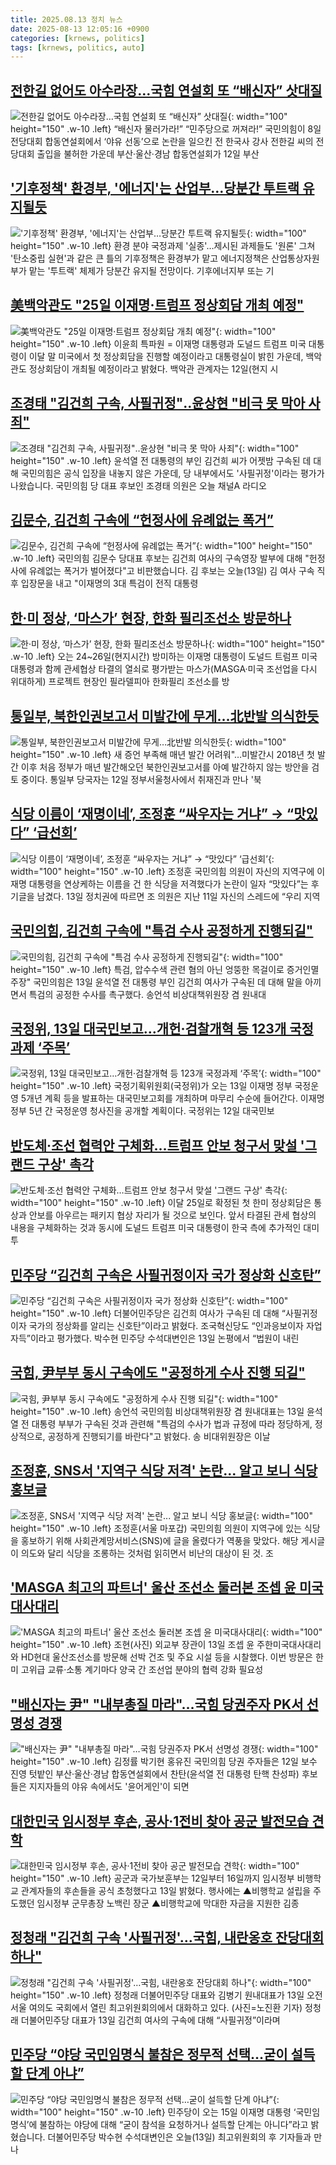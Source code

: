 ```yaml
---
title: 2025.08.13 정치 뉴스
date: 2025-08-13 12:05:16 +0900
categories: [krnews, politics]
tags: [krnews, politics, auto]
---
```

## [전한길 없어도 아수라장…국힘 연설회 또 “배신자” 삿대질](https://n.news.naver.com/mnews/article/020/0003653842)

![전한길 없어도 아수라장…국힘 연설회 또 “배신자” 삿대질](https://mimgnews.pstatic.net/image/origin/020/2025/08/12/3653842.jpg?type=nf220_150){: width="100" height="150" .w-10 .left}
“배신자 물러가라!” “민주당으로 꺼져라!” 국민의힘이 8일 전당대회 합동연설회에서 ‘야유 선동’으로 논란을 일으킨 전 한국사 강사 전한길 씨의 전당대회 출입을 불허한 가운데 부산·울산·경남 합동연설회가 12일 부산

## ['기후정책' 환경부, '에너지'는 산업부…당분간 투트랙 유지될듯](https://n.news.naver.com/mnews/article/001/0015562121)

!['기후정책' 환경부, '에너지'는 산업부…당분간 투트랙 유지될듯](https://mimgnews.pstatic.net/image/origin/001/2025/08/12/15562121.jpg?type=nf220_150){: width="100" height="150" .w-10 .left}
환경 분야 국정과제 '실종'…제시된 과제들도 '원론' 그쳐 '탄소중립 실현'과 같은 큰 틀의 기후정책은 환경부가 맡고 에너지정책은 산업통상자원부가 맡는 '투트랙' 체제가 당분간 유지될 전망이다. 기후에너지부 또는 기

## [美백악관도 "25일 이재명·트럼프 정상회담 개최 예정"](https://n.news.naver.com/mnews/article/003/0013418503)

![美백악관도 "25일 이재명·트럼프 정상회담 개최 예정"](https://mimgnews.pstatic.net/image/origin/003/2025/08/12/13418503.jpg?type=nf220_150){: width="100" height="150" .w-10 .left}
이윤희 특파원 = 이재명 대통령과 도널드 트럼프 미국 대통령이 이달 말 미국에서 첫 정상회담을 진행할 예정이라고 대통령실이 밝힌 가운데, 백악관도 정상회담이 개최될 예정이라고 밝혔다. 백악관 관계자는 12일(현지 시

## [조경태 "김건희 구속, 사필귀정"‥윤상현 "비극 못 막아 사죄"](https://n.news.naver.com/mnews/article/214/0001442515)

![조경태 "김건희 구속, 사필귀정"‥윤상현 "비극 못 막아 사죄"](https://mimgnews.pstatic.net/image/origin/214/2025/08/13/1442515.jpg?type=nf220_150){: width="100" height="150" .w-10 .left}
윤석열 전 대통령의 부인 김건희 씨가 어젯밤 구속된 데 대해 국민의힘은 공식 입장을 내놓지 않은 가운데, 당 내부에서도 '사필귀정'이라는 평가가 나왔습니다. 국민의힘 당 대표 후보인 조경태 의원은 오늘 채널A 라디오

## [김문수, 김건희 구속에 “헌정사에 유례없는 폭거”](https://n.news.naver.com/mnews/article/056/0012007826)

![김문수, 김건희 구속에 “헌정사에 유례없는 폭거”](https://mimgnews.pstatic.net/image/origin/056/2025/08/13/12007826.jpg?type=nf220_150){: width="100" height="150" .w-10 .left}
국민의힘 김문수 당대표 후보는 김건희 여사의 구속영장 발부에 대해 "헌정사에 유례없는 폭거가 벌어졌다"고 비판했습니다. 김 후보는 오늘(13일) 김 여사 구속 직후 입장문을 내고 "이재명의 3대 특검이 전직 대통령

## [한·미 정상, ‘마스가’ 현장, 한화 필리조선소 방문하나](https://n.news.naver.com/mnews/article/032/0003389179)

![한·미 정상, ‘마스가’ 현장, 한화 필리조선소 방문하나](https://mimgnews.pstatic.net/image/origin/032/2025/08/13/3389179.jpg?type=nf220_150){: width="100" height="150" .w-10 .left}
오는 24~26일(현지시간) 방미하는 이재명 대통령이 도널드 트럼프 미국 대통령과 함께 관세협상 타결의 열쇠로 평가받는 마스가(MASGA·미국 조선업을 다시 위대하게) 프로젝트 현장인 필라델피아 한화필리 조선소를 방

## [통일부, 북한인권보고서 미발간에 무게…北반발 의식한듯](https://n.news.naver.com/mnews/article/001/0015561357)

![통일부, 북한인권보고서 미발간에 무게…北반발 의식한듯](https://mimgnews.pstatic.net/image/origin/001/2025/08/12/15561357.jpg?type=nf220_150){: width="100" height="150" .w-10 .left}
새 증언 부족해 매년 발간 어려워"…미발간시 2018년 첫 발간 이후 처음 정부가 매년 발간해오던 북한인권보고서를 아예 발간하지 않는 방안을 검토 중이다. 통일부 당국자는 12일 정부서울청사에서 취재진과 만나 '북

## [식당 이름이 ‘재명이네’, 조정훈 “싸우자는 거냐” → “맛있다” ‘급선회’](https://n.news.naver.com/mnews/article/016/0002513722)

![식당 이름이 ‘재명이네’, 조정훈 “싸우자는 거냐” → “맛있다” ‘급선회’](https://mimgnews.pstatic.net/image/origin/016/2025/08/13/2513722.jpg?type=nf220_150){: width="100" height="150" .w-10 .left}
조정훈 국민의힘 의원이 자신의 지역구에 이재명 대통령을 연상케하는 이름을 건 한 식당을 저격했다가 논란이 일자 “맛있다”는 후기글을 남겼다. 13일 정치권에 따르면 조 의원은 지난 11일 자신의 스레드에 “우리 지역

## [국민의힘, 김건희 구속에 "특검 수사 공정하게 진행되길"](https://n.news.naver.com/mnews/article/001/0015563367)

![국민의힘, 김건희 구속에 "특검 수사 공정하게 진행되길"](https://mimgnews.pstatic.net/image/origin/001/2025/08/13/15563367.jpg?type=nf220_150){: width="100" height="150" .w-10 .left}
특검, 압수수색 관련 혐의 아닌 엉뚱한 목걸이로 증거인멸 주장" 국민의힘은 13일 윤석열 전 대통령 부인 김건희 여사가 구속된 데 대해 말을 아끼면서 특검의 공정한 수사를 촉구했다. 송언석 비상대책위원장 겸 원내대

## [국정위, 13일 대국민보고…개헌·검찰개혁 등 123개 국정과제 ‘주목’](https://n.news.naver.com/mnews/article/029/0002974975)

![국정위, 13일 대국민보고…개헌·검찰개혁 등 123개 국정과제 ‘주목’](https://mimgnews.pstatic.net/image/origin/029/2025/08/12/2974975.jpg?type=nf220_150){: width="100" height="150" .w-10 .left}
국정기획위원회(국정위)가 오는 13일 이재명 정부 국정운영 5개년 계획 등을 발표하는 대국민보고회를 개최하며 마무리 수순에 들어간다. 이재명 정부 5년 간 국정운영 청사진을 공개할 계획이다. 국정위는 12일 대국민보

## [반도체·조선 협력안 구체화…트럼프 안보 청구서 맞설 '그랜드 구상' 촉각](https://n.news.naver.com/mnews/article/011/0004520217)

![반도체·조선 협력안 구체화…트럼프 안보 청구서 맞설 '그랜드 구상' 촉각](https://mimgnews.pstatic.net/image/origin/011/2025/08/12/4520217.jpg?type=nf220_150){: width="100" height="150" .w-10 .left}
이달 25일로 확정된 첫 한미 정상회담은 통상과 안보를 아우르는 패키지 협상 자리가 될 것으로 보인다. 앞서 타결된 관세 협상의 내용을 구체화하는 것과 동시에 도널드 트럼프 미국 대통령이 한국 측에 추가적인 대미 투

## [민주당 “김건희 구속은 사필귀정이자 국가 정상화 신호탄”](https://n.news.naver.com/mnews/article/032/0003389185)

![민주당 “김건희 구속은 사필귀정이자 국가 정상화 신호탄”](https://mimgnews.pstatic.net/image/origin/032/2025/08/13/3389185.jpg?type=nf220_150){: width="100" height="150" .w-10 .left}
더불어민주당은 김건희 여사가 구속된 데 대해 “사필귀정이자 국가의 정상화를 알리는 신호탄”이라고 밝혔다. 조국혁신당도 “인과응보이자 자업자득”이라고 평가했다. 박수현 민주당 수석대변인은 13일 논평에서 “법원이 내린

## [국힘, 尹부부 동시 구속에도 "공정하게 수사 진행 되길"](https://n.news.naver.com/mnews/article/421/0008425429)

![국힘, 尹부부 동시 구속에도 "공정하게 수사 진행 되길"](https://mimgnews.pstatic.net/image/origin/421/2025/08/13/8425429.jpg?type=nf220_150){: width="100" height="150" .w-10 .left}
송언석 국민의힘 비상대책위원장 겸 원내대표는 13일 윤석열 전 대통령 부부가 구속된 것과 관련해 "특검의 수사가 법과 규정에 따라 정당하게, 정상적으로, 공정하게 진행되기를 바란다"고 밝혔다. 송 비대위원장은 이날

## [조정훈, SNS서 '지역구 식당 저격' 논란... 알고 보니 식당 홍보글](https://n.news.naver.com/mnews/article/469/0000881232)

![조정훈, SNS서 '지역구 식당 저격' 논란... 알고 보니 식당 홍보글](https://mimgnews.pstatic.net/image/origin/469/2025/08/12/881232.jpg?type=nf220_150){: width="100" height="150" .w-10 .left}
조정훈(서울 마포갑) 국민의힘 의원이 지역구에 있는 식당을 홍보하기 위해 사회관계망서비스(SNS)에 글을 올렸다가 역풍을 맞았다. 해당 게시글이 의도와 달리 식당을 조롱하는 것처럼 읽히면서 비난의 대상이 된 것. 조

## ['MASGA 최고의 파트너' 울산 조선소 둘러본 조셉 윤 미국대사대리](https://n.news.naver.com/mnews/article/011/0004520549)

!['MASGA 최고의 파트너' 울산 조선소 둘러본 조셉 윤 미국대사대리](https://mimgnews.pstatic.net/image/origin/011/2025/08/13/4520549.jpg?type=nf220_150){: width="100" height="150" .w-10 .left}
조현(사진) 외교부 장관이 13일 조셉 윤 주한미국대사대리와 HD현대 울산조선소를 방문해 선박 건조 및 주요 시설 등을 시찰했다. 이번 방문은 한미 고위급 교류·소통 계기마다 양국 간 조선업 분야의 협력 강화 필요성

## ["배신자는 尹" "내부총질 마라"…국힘 당권주자 PK서 선명성 경쟁](https://n.news.naver.com/mnews/article/421/0008424678)

!["배신자는 尹" "내부총질 마라"…국힘 당권주자 PK서 선명성 경쟁](https://mimgnews.pstatic.net/image/origin/421/2025/08/12/8424678.jpg?type=nf220_150){: width="100" height="150" .w-10 .left}
김정률 박기현 홍유진 국민의힘 당권 주자들은 12일 보수 진영 텃밭인 부산·울산·경남 합동연설회에서 찬탄(윤석열 전 대통령 탄핵 찬성파) 후보들은 지지자들의 야유 속에서도 '윤어게인'이 되면

## [대한민국 임시정부 후손, 공사·1전비 찾아 공군 발전모습 견학](https://n.news.naver.com/mnews/article/003/0013419095)

![대한민국 임시정부 후손, 공사·1전비 찾아 공군 발전모습 견학](https://mimgnews.pstatic.net/image/origin/003/2025/08/13/13419095.jpg?type=nf220_150){: width="100" height="150" .w-10 .left}
공군과 국가보훈부는 12일부터 16일까지 임시정부 비행학교 관계자들의 후손들을 공식 초청했다고 13일 밝혔다. 행사에는 ▲비행학교 설립을 주도했던 임시정부 군무총장 노백린 장군 ▲비행학교에 막대한 자금을 지원한 김종

## [정청래 "김건희 구속 '사필귀정'…국힘, 내란옹호 잔당대회 하나"](https://n.news.naver.com/mnews/article/018/0006088643)

![정청래 "김건희 구속 '사필귀정'…국힘, 내란옹호 잔당대회 하나"](https://mimgnews.pstatic.net/image/origin/018/2025/08/13/6088643.jpg?type=nf220_150){: width="100" height="150" .w-10 .left}
정청래 더불어민주당 대표와 김병기 원내대표가 13일 오전 서울 여의도 국회에서 열린 최고위원회의에서 대화하고 있다. (사진=노진환 기자) 정청래 더불어민주당 대표가 13일 김건희 여사의 구속에 대해 “사필귀정”이라며

## [민주당 “야당 국민임명식 불참은 정무적 선택…굳이 설득할 단계 아냐”](https://n.news.naver.com/mnews/article/056/0012008087)

![민주당 “야당 국민임명식 불참은 정무적 선택…굳이 설득할 단계 아냐”](https://mimgnews.pstatic.net/image/origin/056/2025/08/13/12008087.jpg?type=nf220_150){: width="100" height="150" .w-10 .left}
민주당이 오는 15일 이재명 대통령 ‘국민임명식’에 불참하는 야당에 대해 “굳이 참석을 요청하거나 설득할 단계는 아니다”라고 밝혔습니다. 더불어민주당 박수현 수석대변인은 오늘(13일) 최고위원회의 후 기자들과 만나

